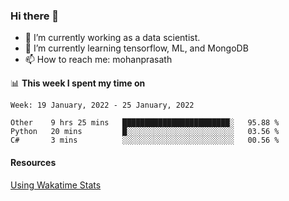 ### Hi there 👋

- 🔭 I’m currently working as a data scientist.
- 🌱 I’m currently learning tensorflow, ML, and MongoDB
- 📫 How to reach me: mohanprasath

📊 **This week I spent my time on**
<!--START_SECTION:waka-->
```text
Week: 19 January, 2022 - 25 January, 2022

Other    9 hrs 25 mins   ████████████████████████░   95.88 % 
Python   20 mins         █░░░░░░░░░░░░░░░░░░░░░░░░   03.56 % 
C#       3 mins          ░░░░░░░░░░░░░░░░░░░░░░░░░   00.56 % 
```
<!--END_SECTION:waka-->

#### Resources
[Using Wakatime Stats](https://github.com/marketplace/actions/waka-readme)
